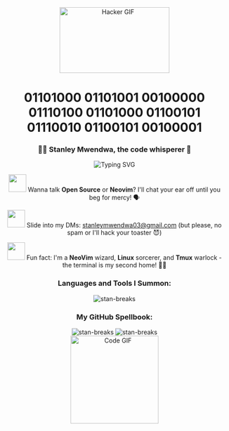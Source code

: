 <div align="center">
 <img src="https://i.imgur.com/rTZkf4K.gif" width="250" height="150" alt="Hacker GIF">
 <h1>01101000 01101001 00100000 01110100 01101000 01100101 01110010 01100101 00100001</h1>
 <h3>👨‍💻 Stanley Mwendwa, the code whisperer 🐍</h3>
</div>

<div align="center">
 <img src="https://readme-typing-svg.demolab.com?font=Fira+Code&pause=1000&color=00FF00&width=435&lines=C+%7C+Go+%7C+Flutter" alt="Typing SVG">
</div>

<p align="center">
 <img src="https://media.giphy.com/media/qHeBUcuXWgsmI/giphy.gif" width="40">
 Wanna talk <b>Open Source</b> or <b>Neovim</b>? I'll chat your ear off until you beg for mercy! 🗣️
</p>

<p align="center">
 <img src="https://media.giphy.com/media/6UFgdFdp8fRyYRrqDg/giphy.gif" width="40">
 Slide into my DMs: <a href="mailto:stanleymwendwa03@gmail.com">stanleymwendwa03@gmail.com</a> (but please, no spam or I'll hack your toaster 😈)
</p>

<p align="center">
 <img src="https://media.giphy.com/media/l0HlOBZcl9zwvxX0Q/giphy.gif" width="40">
 Fun fact: I'm a <b>NeoVim</b> wizard, <b>Linux</b> sorcerer, and <b>Tmux</b> warlock - the terminal is my second home! 🧙‍♂️
</p>

<div align="center">
 <h3>Languages and Tools I Summon:</h3>
 <img src="https://github-readme-stats.vercel.app/api/top-langs?username=stan-breaks&show_icons=true&locale=en&layout=compact&theme=gruvbox" alt="stan-breaks">
</div>

<div align="center">
 <h3>My GitHub Spellbook:</h3>
 <img src="https://github-readme-stats.vercel.app/api?username=stan-breaks&show_icons=true&locale=en&theme=gruvbox" alt="stan-breaks">
 <img src="https://github-readme-streak-stats.herokuapp.com/?user=stan-breaks&theme=gruvbox" alt="stan-breaks">
</div>

<div align="center">
 <img src="https://media.giphy.com/media/8fen5LSZcHQ5O/giphy.gif" width="200" height="200" alt="Code GIF">
</div>
